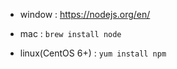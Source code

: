 
- window : https://nodejs.org/en/

- mac : `brew install node`

- linux(CentOS 6+) : `yum install npm`
